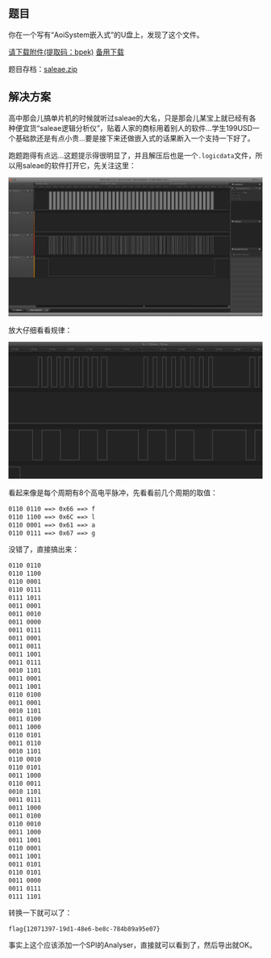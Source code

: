 ## 题目
你在一个写有“AoiSystem嵌入式”的U盘上，发现了这个文件。

[请下载附件(提取码：bpek)](https://pan.baidu.com/s/1tSfr3-4stkjsvoG6yduJGQ) [备用下载](https://share.weiyun.com/5vYShIl)

题目存档：[saleae.zip](./problems/saleae_b73227737dbbfb7c966cf2ce2f7aeb7f.zip)

## 解决方案
高中那会儿搞单片机的时候就听过saleae的大名，只是那会儿某宝上就已经有各种便宜货“saleae逻辑分析仪”，贴着人家的商标用着别人的软件...学生199USD一个基础款还是有点小贵...要是接下来还做嵌入式的话果断入一个支持一下好了。

跑题跑得有点远...这题提示得很明显了，并且解压后也是一个`.logicdata`文件，所以用saleae的软件打开它，先关注这里：

![SALEAE-1.png](./img/SALEAE-1.png)

放大仔细看看规律：

![SALEAE-2.png](./img/SALEAE-2.png)

看起来像是每个周期有8个高电平脉冲，先看看前几个周期的取值：

    0110 0110 ==> 0x66 ==> f
    0110 1100 ==> 0x6C ==> l
    0110 0001 ==> 0x61 ==> a
    0110 0111 ==> 0x67 ==> g

没错了，直接搞出来：

    0110 0110
    0110 1100
    0110 0001
    0110 0111
    0111 1011
    0011 0001
    0011 0010
    0011 0000
    0011 0111
    0011 0001
    0011 0011
    0011 1001
    0011 0111
    0010 1101
    0011 0001
    0011 1001
    0110 0100
    0011 0001
    0010 1101
    0011 0100
    0011 1000
    0110 0101
    0011 0110
    0010 1101
    0110 0010
    0110 0101
    0011 1000
    0110 0011
    0010 1101
    0011 0111
    0011 1000
    0011 0100
    0110 0010
    0011 1000
    0011 1001
    0110 0001
    0011 1001
    0011 0101
    0110 0101
    0011 0000
    0011 0111
    0111 1101

转换一下就可以了：

    flag{12071397-19d1-48e6-be8c-784b89a95e07}

事实上这个应该添加一个SPI的Analyser，直接就可以看到了，然后导出就OK。
